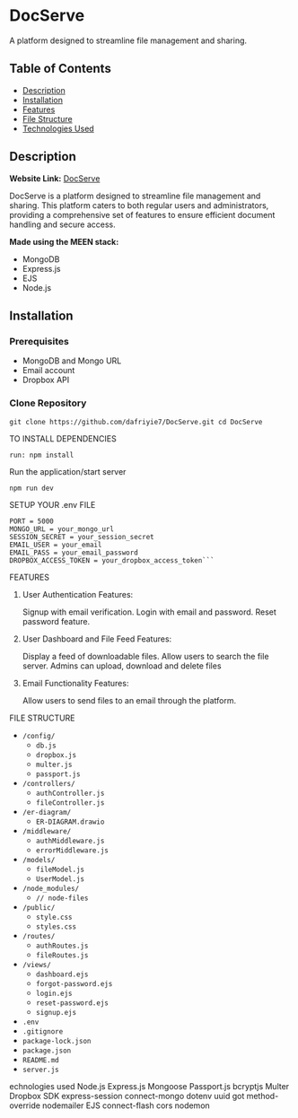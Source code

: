 # DocServe

A platform designed to streamline file management and sharing.

## Table of Contents

- [Description](#description)
- [Installation](#installation)
- [Features](#features)
- [File Structure](#file-structure)
- [Technologies Used](#technologies-used)

## Description

**Website Link:** [DocServe](https://docserve.onrender.com)

DocServe is a platform designed to streamline file management and sharing. This platform caters to both regular users and administrators, providing a comprehensive set of features to ensure efficient document handling and secure access.

**Made using the MEEN stack:**

- MongoDB
- Express.js
- EJS
- Node.js

## Installation

### Prerequisites

- MongoDB and Mongo URL
- Email account
- Dropbox API

### Clone Repository

`git clone https://github.com/dafriyie7/DocServe.git
cd DocServe`

TO INSTALL DEPENDENCIES

    run: npm install

Run the application/start server

    npm run dev

SETUP YOUR .env FILE

    PORT = 5000
    MONGO_URL = your_mongo_url
    SESSION_SECRET = your_session_secret
    EMAIL_USER = your_email
    EMAIL_PASS = your_email_password
    DROPBOX_ACCESS_TOKEN = your_dropbox_access_token```

FEATURES

1. User Authentication
Features:

    Signup with email verification.
    Login with email and password.
    Reset password feature.
2. User Dashboard and File Feed
Features:

    Display a feed of downloadable files.
    Allow users to search the file server.
    Admins can upload, download and delete files
3. Email Functionality
Features:

    Allow users to send files to an email through the platform.

FILE STRUCTURE

- `/config/`
  - `db.js`
  - `dropbox.js`
  - `multer.js`
  - `passport.js`
- `/controllers/`
  - `authController.js`
  - `fileController.js`
- `/er-diagram/`
  - `ER-DIAGRAM.drawio`
- `/middleware/`
  - `authMiddleware.js`
  - `errorMiddleware.js`
- `/models/`
  - `fileModel.js`
  - `UserModel.js`
- `/node_modules/`
  - `// node-files`
- `/public/`
  - `style.css`
  - `styles.css`
- `/routes/`
  - `authRoutes.js`
  - `fileRoutes.js`
- `/views/`
  - `dashboard.ejs`
  - `forgot-password.ejs`
  - `login.ejs`
  - `reset-password.ejs`
  - `signup.ejs`
- `.env`
- `.gitignore`
- `package-lock.json`
- `package.json`
- `README.md`
- `server.js`

echnologies used
    Node.js
    Express.js
    Mongoose
    Passport.js
    bcryptjs
    Multer
    Dropbox SDK
    express-session
    connect-mongo
    dotenv
    uuid
    got
    method-override
    nodemailer
    EJS
    connect-flash
    cors
    nodemon
